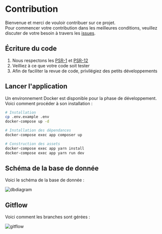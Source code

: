 # Contribution

Bienvenue et merci de vouloir contribuer sur ce projet.  
Pour commencer votre contribution dans les meilleures conditions, veuillez discuter de votre besoin à travers les [issues](https://github.com/noobgamecontest/versus/issues).

## Écriture du code

1. Nous respectons les [PSR-1](https://www.php-fig.org/psr/psr-1/) et [PSR-12](https://www.php-fig.org/psr/psr-12/)
2. Veilliez à ce que votre code soit tester
3. Afin de faciliter la revue de code, privilégiez des petits développements

## Lancer l'application

Un environnement Docker est disponible pour la phase de développement.  
Voici comment procéder à son installation :

```bash
# Installation
cp .env.example .env
docker-compose up -d

# Installation des dépendances 
docker-compose exec app composer up

# Construction des assets
docker-compose exec app yarn install
docker-compose exec app yarn run dev
```

## Schéma de la base de donnée

Voici le schéma de la base de donnée :

![dbdiagram](https://github.com/noobgamecontest/versus/blob/master/art/dbdiagram.png)

## Gitflow

Voici comment les branches sont gérées :

![gitflow](https://github.com/noobgamecontest/versus/blob/master/art/gitflow.png)

